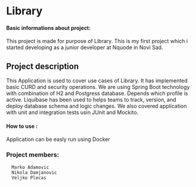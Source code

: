# Library

#### Basic informations about project:
This project is made for purpose of Library. This is my first project which i started developing as a junior developer at Nquode in Novi Sad.

## Project description
This Application is used to cover use cases of Library. It has implemented basic CURD and security operations. We are using Spring Boot technology with combination of H2 and Postgress database. Depends which profile is active. Liquibase has been used to helps teams to track, version, and deploy database schema and logic changes. We also covered application with unit and integration tests usin JUnit and Mockito.

#### How to use :
Application can be easly run using Docker

### Project members:
      Marko Adamovic
      Nikola Damjanovic 
      Veljko Plecas
